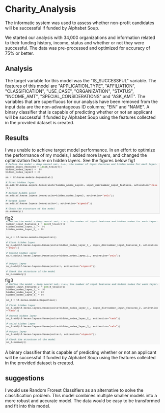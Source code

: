 # Charity_Analysis

The informatic system was used to assess whether non-profit candidates will be successful if funded by Alphabet Soup.

We started our analysis with 34,000 organizations and information related to their funding history, income, status and whether or not they were successful.
The data was pre-processed and optimized for accuracy of 75% or better.

## Analysis
The target variable for this model was the "IS_SUCCESSFUL" variable.
The features of this model are "APPLICATION_TYPE", "AFFILIATION", "CLASSIFICATION", "USE_CASE", "ORGANIZATION", "STATUS", "INCOME_AMT", "SPECIAL_CONSIDERATIONS" and "ASK_AMT".
The variables that are superfluous for our analysis have been removed from the input data are the non-advantageous ID columns; "EIN" and "NAME".
A binary classifier that is capable of predicting whether or not an applicant will be successful if funded by Alphabet Soup using the features collected in the provided dataset is created.

## Results
I was unable to achieve target model performance.
In an effort to optimize the performance of my models, I added more layers, and changed the optimization feature on hidden layers. 
See the figures below
 fig1
![alt text](https://github.com/valeria100719/Charity_Analysis/blob/main/pics/1.png?raw=true)
 fig2
![alt text](https://github.com/valeria100719/Charity_Analysis/blob/main/pics/2.png?raw=true)
 fig3
![alt text](https://github.com/valeria100719/Charity_Analysis/blob/main/pics/3.png?raw=true)

A binary classifier that is capable of predicting whether or not an applicant will be successful if funded by Alphabet Soup using the features collected in the provided dataset is created.

## suggestions

I would use Random Frorest Classifiers as an alternative to solve the classification problem. This model combines multiple smaller models into a more robust and accurate model. The data would be easy to be transformed and fit into this model.
